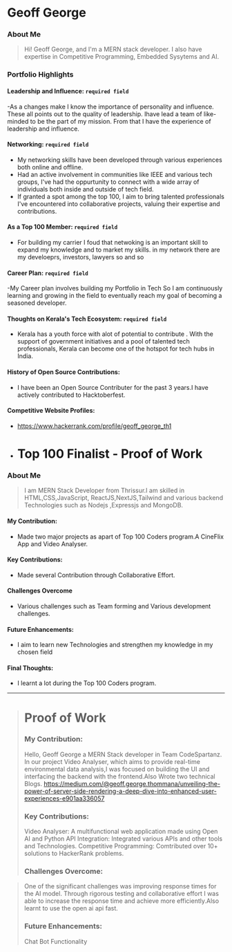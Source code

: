 
# Geoff George

### About Me

> Hi! Geoff George, and I'm a MERN stack developer. I also have expertise in Competitive Programming, Embedded Sysytems and AI.

### Portfolio Highlights


#### Leadership and Influence: `required field`

-As a changes make I know the importance of personality and influence. These all points out to the quality of leadership. Ihave lead a team of like-minded to be the part of my mission. From that I have the experience of leadership and influence.
#### Networking: `required field`

- My networking skills have been developed through various experiences both online and offline. 
- Had an active involvement in communities like IEEE and various tech groups, I've had the oppurtunity to connect with a wide array of individuals both inside and outside of tech field.
- If granted a spot among the top 100, I aim to bring talented professionals I've encountered into collaborative projects, valuing their expertise and contributions.

#### As a Top 100 Member: `required field`

- For building my carrier I foud that netwoking is an important skill to expand my knowledge and to market my skills. in my network there are my develoeprs, investors, lawyers so and so
#### Career Plan: `required field`

-My Career plan involves building my Portfolio in Tech So I am continuously learning and growing in the field to eventually reach my goal of becoming a seasoned developer.

#### Thoughts on Kerala's Tech Ecosystem: `required field`

-  Kerala has a youth force with alot of potential to contribute . With the support of government initiatives and a pool of talented tech professionals, Kerala can become one of the hotspot for tech hubs in India. 
 
#### History of Open Source Contributions:

- I have been an Open Source Contributer for the past 3 years.I have actively contributed to Hacktoberfest. 
#### Competitive Website Profiles:
- https://www.hackerrank.com/profile/geoff_george_th1

- # Top 100 Finalist -  Proof of Work

### About Me 
>I am MERN Stack Developer from Thrissur.I am skilled in HTML,CSS,JavaScript, ReactJS,NextJS,Tailwind and various backend Technologies such as Nodejs ,Expressjs and MongoDB.

#### My Contribution:
- Made two major projects as apart of Top 100 Coders program.A CineFlix App and Video Analyser.

#### Key Contributions:
- Made several Contribution through Collaborative Effort.

#### Challenges Overcome
- Various challenges such as Team forming  and Various development challenges.

#### Future Enhancements:
- I aim to learn new Technologies and strengthen my knowledge in my chosen field
#### Final Thoughts:
- I learnt a lot during the Top 100 Coders program.

---

># Proof of Work
>### My Contribution:
>
>Hello, Geoff George a MERN Stack developer in Team CodeSpartanz. In our project Video Analyser, which aims to provide real-time environmental data analysis,I was focused on building the UI and interfacing the backend with the frontend.Also Wrote two technical Blogs.
>https://medium.com/@geoff.george.thommana/unveiling-the-power-of-server-side-rendering-a-deep-dive-into-enhanced-user-experiences-e901aa336057
>### Key Contributions:
>
>Video Analyser: A multifunctional web application made using Open AI and Python
>API Integration: Integrated various APIs and other tools and Technologies.
>Competitive Programming: Comtributed over 10+ solutions to HackerRank problems.
>### Challenges Overcome:

>One of the significant challenges was improving response times for the AI model. Through rigorous testing and collaborative effort  I was able to increase the response time and achieve more efficiently.Also learnt to use the open ai api fast.
>
>### Future Enhancements:
>Chat Bot Functionality
